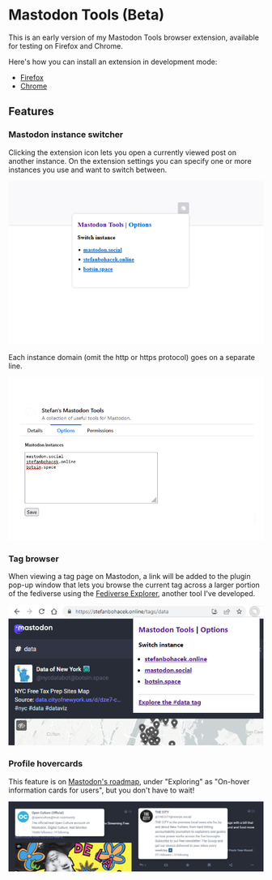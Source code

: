 # Mastodon Tools (Beta)

This is an early version of my Mastodon Tools browser extension, available for testing on Firefox and Chrome.

Here's how you can install an extension in development mode:

- [Firefox](https://developer.mozilla.org/en-US/docs/Mozilla/Add-ons/WebExtensions/Your_first_WebExtension#installing)
- [Chrome](https://developer.chrome.com/docs/extensions/mv3/getstarted/development-basics/#load-unpacked)

## Features

### Mastodon instance switcher

Clicking the extension icon lets you open a currently viewed post on another instance. On the extension settings you can specify one or more instances you use and want to switch between.

![Screenshot of the main menu with a list of Mastodon instances allowing you to switch between them.](browser-extension/assets/screenshot-popup.png)


Each instance domain (omit the http or https protocol) goes on a separate line.

![Screenshot of the settings page with a text field for adding your Mastodon instances.](browser-extension/assets/screenshot-settings.png)


### Tag browser

When viewing a tag page on Mastodon, a link will be added to the plugin pop-up window that lets you browse the current tag across a larger portion of the fediverse using the [Fediverse Explorer](https://fediverse-explorer.stefanbohacek.dev/), another tool I've developed.

![Screenshot of the settings page with a text field for adding your Mastodon instances.](browser-extension/assets/tag-browser.png)

### Profile hovercards

This feature is on [Mastodon's roadmap](https://joinmastodon.org/roadmap), under "Exploring" as "On-hover information cards for users", but you don't have to wait!

![A screenshot of two posts with the hovercard visible as an overlay.](browser-extension/assets/hovercard.png)
